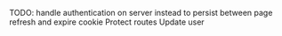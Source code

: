 TODO:
handle authentication on server instead to persist between page refresh and expire cookie
Protect routes 
Update user